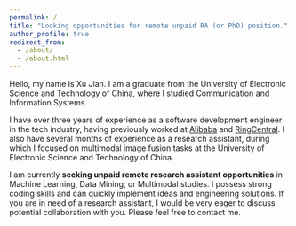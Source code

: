 ```yaml
---
permalink: /
title: "Looking opportunities for remote unpaid RA (or PhD) position."
author_profile: true
redirect_from: 
  - /about/
  - /about.html
---
```

Hello, my name is Xu Jian. I am a graduate from the University of Electronic Science and Technology of China, where I studied Communication and Information Systems. 

I have over three years of experience as a software development engineer in the tech industry, having previously worked at [Alibaba](https://www.alibaba.com/) and [RingCentral](https://www.ringcentral.com/).
I also have several months of experience as a research assistant, during which I focused on multimodal image fusion tasks at the University of Electronic Science and Technology of China.

I am currently **seeking unpaid remote research assistant opportunities** in Machine Learning, Data Mining, or Multimodal studies. I possess strong coding skills and can quickly implement ideas and engineering solutions. 
If you are in need of a research assistant, I would be very eager to discuss potential collaboration with you. Please feel free to contact me.


